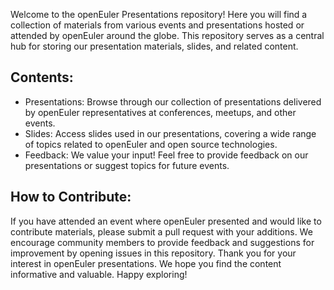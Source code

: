 Welcome to the openEuler Presentations repository! Here you will find a collection of materials from various events and presentations hosted or attended by openEuler around the globe. This repository serves as a central hub for storing our presentation materials, slides, and related content.

##  Contents:

- Presentations: Browse through our collection of presentations delivered by openEuler representatives at conferences, meetups, and other events.
- Slides: Access slides used in our presentations, covering a wide range of topics related to openEuler and open source technologies.
- Feedback: We value your input! Feel free to provide feedback on our presentations or suggest topics for future events.

##  How to Contribute:

If you have attended an event where openEuler presented and would like to contribute materials, please submit a pull request with your additions.
We encourage community members to provide feedback and suggestions for improvement by opening issues in this repository.
Thank you for your interest in openEuler presentations. We hope you find the content informative and valuable. Happy exploring!

